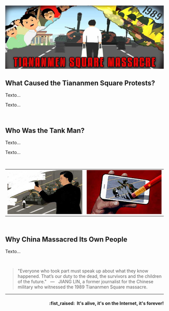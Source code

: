 ![TankMan banner](https://raw.githubusercontent.com/tankman-ch/.github/main/assets/profile-banner_1500x600.jpg)

## What Caused the Tiananmen Square Protests?

<p align="justify">Texto...</p>

<p align="justify">Texto...</p>
<br />

## Who Was the Tank Man?

<p align="justify">Texto...</p>

<p align="justify">Texto...</p>
<br />

<table>
    <tr>
        <td><img src="https://raw.githubusercontent.com/tankman-ch/.github/main/assets/img-left_425x250.jpg" width="100%"></td>
        <td><img src="https://raw.githubusercontent.com/tankman-ch/.github/main/assets/img-right_425x250.jpg" width="100%"></td>
    </tr>
</table>
<br />

## Why China Massacred Its Own People

<p align="justify">Texto...</p>
<br />

> "Everyone who took part must speak up about what they know happened. That’s our duty to the dead, the survivors and the children of the future."
> &nbsp; — &nbsp; JIANG LIN, a former journalist for the Chinese military who witnessed the 1989 Tiananmen Square massacre.

---

<h4 align="right">:fist_raised:&nbsp; It's alive, it's on the Internet, it's forever!</h4>
